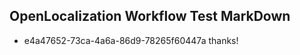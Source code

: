 ## OpenLocalization Workflow Test MarkDown
* e4a47652-73ca-4a6a-86d9-78265f60447a 
thanks!<!--HONumber=Mar16_HO1-->
